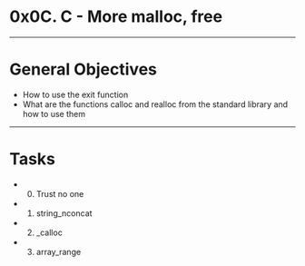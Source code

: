# 0x0C. C - More malloc, free
---
# General Objectives

  - How to use the exit function
  - What are the functions calloc and realloc from the standard library and how to use them
---
# Tasks
 - 0. Trust no one
 - 1. string_nconcat
 - 2. _calloc
 - 3. array_range

